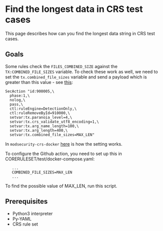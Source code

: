 # Find the longest data in CRS test cases

This page describes how can you find the longest data string in CRS test cases.

## Goals

Some rules check the `FILES_COMBINED_SIZE` against the `TX:COMBINED_FILE_SIZES` variable. To check these work as well, we need to set the `tx.combined_file_sizes` variable and send a payload which is greater than this value - see [this](https://github.com/coreruleset/coreruleset/blob/v3.4/dev/tests/regression/README.md#requirements):

```
SecAction "id:900005,\
  phase:1,\
  nolog,\
  pass,\
  ctl:ruleEngine=DetectionOnly,\
  ctl:ruleRemoveById=910000,\
  setvar:tx.paranoia_level=4,\
  setvar:tx.crs_validate_utf8_encoding=1,\
  setvar:tx.arg_name_length=100,\
  setvar:tx.arg_length=400,\
  setvar:tx.combined_file_sizes=MAX_LEN"
```

In `modsecurity-crs-docker` [here](https://github.com/coreruleset/modsecurity-crs-docker/blob/master/src/opt/modsecurity/activate-rules.sh#L79-L82) is how the setting works.

To configure the Github action, you need to set up this in CORERULESET/test/docker-compose.yaml:

```
   ...
   COMBINED_FILE_SIZES=MAX_LEN
   ...
```

To find the possible value of MAX_LEN, run this script.

## Prerequisites

* Python3 interpreter
* Py-YAML
* CRS rule set